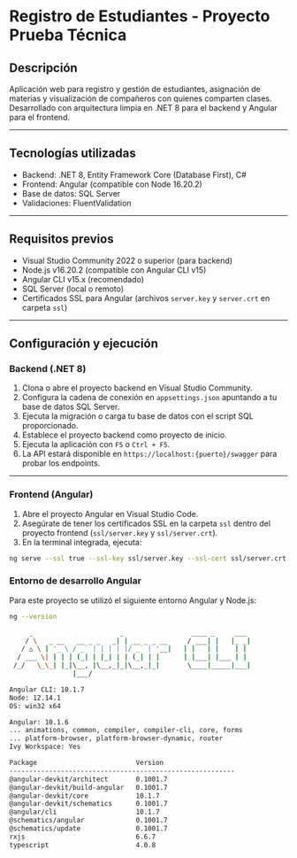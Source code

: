 # Registro de Estudiantes - Proyecto Prueba Técnica

## Descripción

Aplicación web para registro y gestión de estudiantes, asignación de materias y visualización de compañeros con quienes comparten clases.  
Desarrollado con arquitectura limpia en .NET 8 para el backend y Angular para el frontend.

---

## Tecnologías utilizadas

- Backend: .NET 8, Entity Framework Core (Database First), C#  
- Frontend: Angular (compatible con Node 16.20.2)  
- Base de datos: SQL Server  
- Validaciones: FluentValidation

---

## Requisitos previos

- Visual Studio Community 2022 o superior (para backend)  
- Node.js v16.20.2 (compatible con Angular CLI v15)  
- Angular CLI v15.x (recomendado)  
- SQL Server (local o remoto)  
- Certificados SSL para Angular (archivos `server.key` y `server.crt` en carpeta `ssl`)

---

## Configuración y ejecución

### Backend (.NET 8)

1. Clona o abre el proyecto backend en Visual Studio Community.  
2. Configura la cadena de conexión en `appsettings.json` apuntando a tu base de datos SQL Server.  
3. Ejecuta la migración o carga tu base de datos con el script SQL proporcionado.  
4. Establece el proyecto backend como proyecto de inicio.  
5. Ejecuta la aplicación con `F5` o `Ctrl + F5`.  
6. La API estará disponible en `https://localhost:{puerto}/swagger` para probar los endpoints.

---

### Frontend (Angular)

1. Abre el proyecto Angular en Visual Studio Code.  
2. Asegúrate de tener los certificados SSL en la carpeta `ssl` dentro del proyecto frontend (`ssl/server.key` y `ssl/server.crt`).  
3. En la terminal integrada, ejecuta:

```bash
ng serve --ssl true --ssl-key ssl/server.key --ssl-cert ssl/server.crt
```


### Entorno de desarrollo Angular

Para este proyecto se utilizó el siguiente entorno Angular y Node.js:

```bash
ng --version

     _                      _                 ____ _     ___
    / \   _ __   __ _ _   _| | __ _ _ __     / ___| |   |_ _|
   / △ \ | '_ \ / _` | | | | |/ _` | '__|   | |   | |    | |
  / ___ \| | | | (_| | |_| | | (_| | |      | |___| |___ | |
 /_/   \_\_| |_|\__, |\__,_|_|\__,_|_|       \____|_____|___|
                |___/

Angular CLI: 10.1.7
Node: 12.14.1
OS: win32 x64

Angular: 10.1.6
... animations, common, compiler, compiler-cli, core, forms
... platform-browser, platform-browser-dynamic, router
Ivy Workspace: Yes

Package                         Version
---------------------------------------------------------
@angular-devkit/architect       0.1001.7
@angular-devkit/build-angular   0.1001.7
@angular-devkit/core            10.1.7
@angular-devkit/schematics      0.1001.7
@angular/cli                    10.1.7
@schematics/angular             0.1001.7
@schematics/update              0.1001.7
rxjs                            6.6.7
typescript                      4.0.8
```

